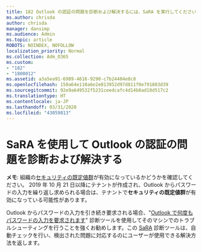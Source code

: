 ```yaml
---
title: 182 Outlook の認証の問題を診断および解決するには、SaRA を実行してください
ms.author: chrisda
author: chrisda
manager: dansimp
ms.audience: Admin
ms.topic: article
ROBOTS: NOINDEX, NOFOLLOW
localization_priority: Normal
ms.collection: Adm_O365
ms.custom:
- "182"
- "1800012"
ms.assetid: a3a5ea91-6989-4616-9290-c7b24484e8c8
ms.openlocfilehash: 150a64e110a6e2e013952d97d811f0e791803d39
ms.sourcegitcommit: 92e9a649532f5231ceedcafc4d14b8ad18d517c2
ms.translationtype: HT
ms.contentlocale: ja-JP
ms.lasthandoff: 03/31/2020
ms.locfileid: "43059813"
---
```

# <a name="use-sara-to-diagnose-and-resolve-outlook-authentication-issues"></a>SaRA を使用して Outlook の認証の問題を診断および解決する

**メモ**: 組織の[セキュリティの既定値群](http://aka.ms/securitydefaults)が有効になっているかどうかを確認してください。 2019 年 10 月 21 日以降にテナントが作成され、Outlook からパスワードの入力を繰り返し求められる場合は、テナントで**セキュリティの既定値群**が有効になっている可能性があります。

Outlook からパスワードの入力を引き続き要求される場合、"[Outlook で何度もパスワードの入力を要求されます](https://aka.ms/SaRA-OutlookPwdPrompt-Alchemy)" 診断ツールを使用してそのマシンでのトラブルシューティングを行うことを強くお勧めします。この [SaRA](https://diagnostics.office.com/#/) 診断ツールは、自動チェックを行い、検出された問題に対応するのにユーザーが使用できる解決方法を返します。
